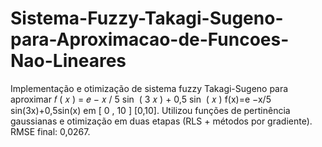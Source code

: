 # Sistema-Fuzzy-Takagi-Sugeno-para-Aproximacao-de-Funcoes-Nao-Lineares
Implementação e otimização de sistema fuzzy Takagi-Sugeno para aproximar  𝑓 ( 𝑥 ) = 𝑒 − 𝑥 / 5 sin ⁡ ( 3 𝑥 ) + 0,5 sin ⁡ ( 𝑥 ) f(x)=e  −x/5  sin(3x)+0,5sin(x) em  [ 0 , 10 ] [0,10]. Utilizou funções de pertinência gaussianas e otimização em duas etapas (RLS + métodos por gradiente). RMSE final: 0,0267.
